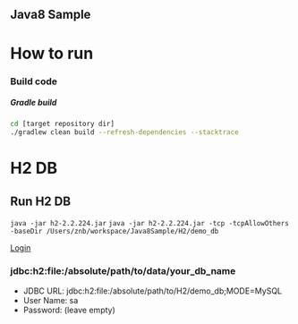 Java8 Sample
-----

# How to run

### Build code

##### Gradle build

```bash
cd [target repository dir]
./gradlew clean build --refresh-dependencies --stacktrace
```

# H2 DB

## Run H2 DB

`java -jar h2-2.2.224.jar`
`java -jar h2-2.2.224.jar -tcp -tcpAllowOthers -baseDir /Users/znb/workspace/Java8Sample/H2/demo_db`

[Login](http://localhost:8082/login.jsp)

### jdbc:h2:file:/absolute/path/to/data/your_db_name

- JDBC URL: jdbc:h2:file:/absolute/path/to/H2/demo_db;MODE=MySQL
- User Name: sa
- Password: (leave empty)